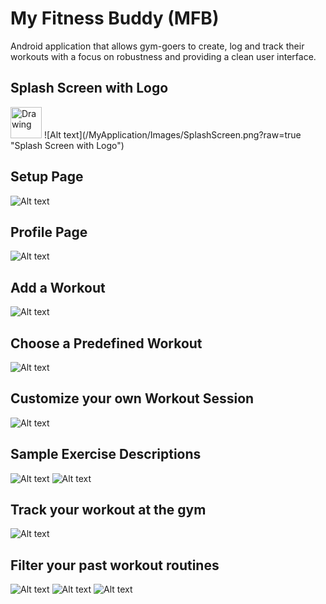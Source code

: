 # My Fitness Buddy (MFB)


Android application that allows gym-goers to create, log and track their workouts with a focus on robustness and providing a clean user interface.

## Splash Screen with Logo
<img src="/MyApplication/Images/SplashScreen.png" alt="Drawing" style="width:50px;"/>
![Alt text](/MyApplication/Images/SplashScreen.png?raw=true "Splash Screen with Logo")

## Setup Page
![Alt text](/MyApplication/Images/Setup.png?raw=true "User Setup Page")

## Profile Page
![Alt text](/MyApplication/Images/Profile.png?raw=true "User Profile Page")

## Add a Workout
![Alt text](/MyApplication/Images/AddWorkouts.png?raw=true "Add Workouts")

## Choose a Predefined Workout 
![Alt text](/MyApplication/Images/PredefinedWorkout.png?raw=true "Predefined Workouts")

## Customize your own Workout Session
![Alt text](/MyApplication/Images/CustomWorkout.png?raw=true "Customize Workouts")

## Sample Exercise Descriptions
![Alt text](/MyApplication/Images/Exercise1.png?raw=true "Exercise Description")
![Alt text](/MyApplication/Images/Exercise2.png?raw=true "Exercise Description")

## Track your workout at the gym
![Alt text](/MyApplication/Images/LogWorkout.png?raw=true "Log Workout")

## Filter your past workout routines
![Alt text](/MyApplication/Images/Filter1.png?raw=true "Filter1")
![Alt text](/MyApplication/Images/Filter2.png?raw=true "Filter2")
![Alt text](/MyApplication/Images/Filter3.png?raw=true "Filter3")
